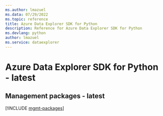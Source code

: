 ```yaml
---
ms.author: lmazuel
ms.data: 07/29/2022
ms.topic: reference
title: Azure Data Explorer SDK for Python
description: Reference for Azure Data Explorer SDK for Python
ms.devlang: python
author: lmazuel
ms.service: dataexplorer
---
```

# Azure Data Explorer SDK for Python - latest

## Management packages - latest
[!INCLUDE [mgmt-packages](data-explorer-mgmt-index.md)]